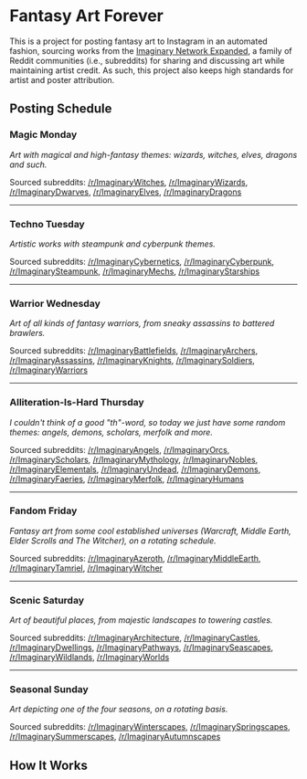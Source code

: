# Fantasy Art Forever

This is a project for posting fantasy art to Instagram in an automated fashion, sourcing works from
the [Imaginary Network Expanded](https://old.reddit.com/r/ImaginaryBestOf/wiki/networksublist), a
family of Reddit communities (i.e., subreddits) for sharing and discussing art while maintaining
artist credit. As such, this project also keeps high standards for artist and poster attribution.

## Posting Schedule

### Magic Monday
*Art with magical and high-fantasy themes: wizards, witches, elves, dragons and such.* 

Sourced subreddits: [/r/ImaginaryWitches](https://www.reddit.com/r/ImaginaryWitches),
[/r/ImaginaryWizards](https://www.reddit.com/r/ImaginaryWizards),
[/r/ImaginaryDwarves](https://www.reddit.com/r/ImaginaryDwarves),
[/r/ImaginaryElves](https://www.reddit.com/r/ImaginaryElves),
[/r/ImaginaryDragons](https://www.reddit.com/r/ImaginaryDragons)

---

### Techno Tuesday
*Artistic works with steampunk and cyberpunk themes.*

Sourced subreddits: [/r/ImaginaryCybernetics](https://www.reddit.com/r/ImaginaryCybernetics),
[/r/ImaginaryCyberpunk](https://www.reddit.com/r/ImaginaryCyberpunk),
[/r/ImaginarySteampunk](https://www.reddit.com/r/ImaginarySteampunk),
[/r/ImaginaryMechs](https://www.reddit.com/r/ImaginaryMechs),
[/r/ImaginaryStarships](https://www.reddit.com/r/ImaginaryStarships)

---

### Warrior Wednesday
*Art of all kinds of fantasy warriors, from sneaky assassins to battered brawlers.*

Sourced subreddits: [/r/ImaginaryBattlefields](https://www.reddit.com/r/ImaginaryBattlefields),
[/r/ImaginaryArchers](https://www.reddit.com/r/ImaginaryArchers),
[/r/ImaginaryAssassins](https://www.reddit.com/r/ImaginaryAssassins),
[/r/ImaginaryKnights](https://www.reddit.com/r/ImaginaryKnights),
[/r/ImaginarySoldiers](https://www.reddit.com/r/ImaginarySoldiers),
[/r/ImaginaryWarriors](https://www.reddit.com/r/ImaginaryWarriors)

---

### Alliteration-Is-Hard Thursday
*I couldn't think of a good "th"-word, so today we just have some random themes: angels, demons,*
*scholars, merfolk and more.*

Sourced subreddits: [/r/ImaginaryAngels](https://www.reddit.com/r/ImaginaryAngels),
[/r/ImaginaryOrcs](https://www.reddit.com/r/ImaginaryOrcs),
[/r/ImaginaryScholars](https://www.reddit.com/r/ImaginaryScholars),
[/r/ImaginaryMythology](https://www.reddit.com/r/ImaginaryMythology),
[/r/ImaginaryNobles](https://www.reddit.com/r/ImaginaryNobles),
[/r/ImaginaryElementals](https://www.reddit.com/r/ImaginaryElementals),
[/r/ImaginaryUndead](https://www.reddit.com/r/ImaginaryUndead),
[/r/ImaginaryDemons](https://www.reddit.com/r/ImaginaryDemons),
[/r/ImaginaryFaeries](https://www.reddit.com/r/ImaginaryFaeries),
[/r/ImaginaryMerfolk](https://www.reddit.com/r/ImaginaryMerfolk),
[/r/ImaginaryHumans](https://www.reddit.com/r/ImaginaryHumans)

---

### Fandom Friday
*Fantasy art from some cool established universes (Warcraft, Middle Earth, Elder Scrolls and The Witcher), on a rotating schedule.*

Sourced subreddits: [/r/ImaginaryAzeroth](https://www.reddit.com/r/ImaginaryAzeroth),
[/r/ImaginaryMiddleEarth](https://www.reddit.com/r/ImaginaryMiddleEarth),
[/r/ImaginaryTamriel](https://www.reddit.com/r/ImaginaryTamriel),
[/r/ImaginaryWitcher](https://www.reddit.com/r/ImaginaryWitcher)

---

### Scenic Saturday
*Art of beautiful places, from majestic landscapes to towering castles.*

Sourced subreddits: [/r/ImaginaryArchitecture](https://www.reddit.com/r/ImaginaryArchitecture),
[/r/ImaginaryCastles](https://www.reddit.com/r/ImaginaryCastles),
[/r/ImaginaryDwellings](https://www.reddit.com/r/ImaginaryDwellings),
[/r/ImaginaryPathways](https://www.reddit.com/r/ImaginaryPathways),
[/r/ImaginarySeascapes](https://www.reddit.com/r/ImaginarySeascapes),
[/r/ImaginaryWildlands](https://www.reddit.com/r/ImaginaryWildlands),
[/r/ImaginaryWorlds](https://www.reddit.com/r/ImaginaryWorlds)

---

### Seasonal Sunday
*Art depicting one of the four seasons, on a rotating basis.*

Sourced subreddits: [/r/ImaginaryWinterscapes](https://www.reddit.com/r/ImaginaryWinterscapes),
[/r/ImaginarySpringscapes](https://www.reddit.com/r/ImaginarySpringscapes),
[/r/ImaginarySummerscapes](https://www.reddit.com/r/ImaginarySummerscapes),
[/r/ImaginaryAutumnscapes](https://www.reddit.com/r/ImaginaryAutumnscapes)

## How It Works